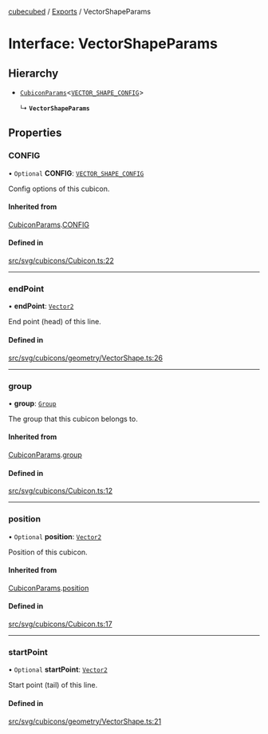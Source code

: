 [cubecubed](/reference/README.md) / [Exports](/reference/modules.md) / VectorShapeParams

# Interface: VectorShapeParams

## Hierarchy

- [`CubiconParams`](/reference/interfaces/CubiconParams.md)<[`VECTOR_SHAPE_CONFIG`](/reference/interfaces/VECTOR_SHAPE_CONFIG.md)\>

  ↳ **`VectorShapeParams`**

## Properties

### CONFIG

• `Optional` **CONFIG**: [`VECTOR_SHAPE_CONFIG`](/reference/interfaces/VECTOR_SHAPE_CONFIG.md)

Config options of this cubicon.

#### Inherited from

[CubiconParams](/reference/interfaces/CubiconParams.md).[CONFIG](/reference/interfaces/CubiconParams.md#config)

#### Defined in

[src/svg/cubicons/Cubicon.ts:22](https://github.com/imaphatduc/cubecubed/blob/0bd348a/src/svg/cubicons/Cubicon.ts#L22)

___

### endPoint

• **endPoint**: [`Vector2`](/reference/classes/Vector2.md)

End point (head) of this line.

#### Defined in

[src/svg/cubicons/geometry/VectorShape.ts:26](https://github.com/imaphatduc/cubecubed/blob/0bd348a/src/svg/cubicons/geometry/VectorShape.ts#L26)

___

### group

• **group**: [`Group`](/reference/classes/Group.md)

The group that this cubicon belongs to.

#### Inherited from

[CubiconParams](/reference/interfaces/CubiconParams.md).[group](/reference/interfaces/CubiconParams.md#group)

#### Defined in

[src/svg/cubicons/Cubicon.ts:12](https://github.com/imaphatduc/cubecubed/blob/0bd348a/src/svg/cubicons/Cubicon.ts#L12)

___

### position

• `Optional` **position**: [`Vector2`](/reference/classes/Vector2.md)

Position of this cubicon.

#### Inherited from

[CubiconParams](/reference/interfaces/CubiconParams.md).[position](/reference/interfaces/CubiconParams.md#position)

#### Defined in

[src/svg/cubicons/Cubicon.ts:17](https://github.com/imaphatduc/cubecubed/blob/0bd348a/src/svg/cubicons/Cubicon.ts#L17)

___

### startPoint

• `Optional` **startPoint**: [`Vector2`](/reference/classes/Vector2.md)

Start point (tail) of this line.

#### Defined in

[src/svg/cubicons/geometry/VectorShape.ts:21](https://github.com/imaphatduc/cubecubed/blob/0bd348a/src/svg/cubicons/geometry/VectorShape.ts#L21)
